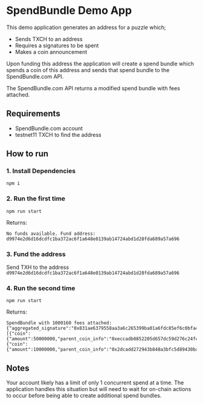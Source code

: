 # SpendBundle Demo App

This demo application generates an address for a puzzle which;

- Sends TXCH to an address
- Requires a signatures to be spent
- Makes a coin announcement

Upon funding this address the application will create a spend bundle which spends a coin of this address and sends that spend bundle to the SpendBundle.com API.

The SpendBundle.com API returns a modified spend bundle with fees attached.

## Requirements

- SpendBundle.com account
- testnet11 TXCH to find the address

## How to run

### 1. Install Dependencies

```
npm i
```

### 2. Run the first time

```
npm run start
```

Returns:

```
No funds available. Fund address: d9974e2d6d16dcdfc1ba372ac6f1a648e0139ab14724abd1d28fda689a57a696
```

### 3. Fund the address

Send TXH to the address `d9974e2d6d16dcdfc1ba372ac6f1a648e0139ab14724abd1d28fda689a57a696`

### 4. Run the second time

```
npm run start
```

Returns:

```
SpendBundle with 1000160 fees attached: {"aggregated_signature":"0x831ae6379558aa3a6c265399ba01a6fdc85ef6c0bfa42cbe93a0cd5227d6da6465005511b08e99deb944f665c95ec756190e710f648f051f669230899162be7750818afa0348715684e6c0a266d0cae3eb3bb0dcbbb2824428745dd97cc55013","coin_spends":[{"coin":{"amount":50000000,"parent_coin_info":"0xeccadb0852205d657dc59d276c24fc1ecb34d9f2b4816570c21b18b7f373eb36","puzzle_hash":"0x72c529966d294b49cbedbab59038e87bed3e4c53d1e0a2120ef6d41ed9d30a72"},"puzzle_reveal":"0xff01ffff33ffa0764041950bbf547ce728743af77af2cdcd65eb6ff0a72ac6ae9bc73d7147d4aeff01ffffa0764041950bbf547ce728743af77af2cdcd65eb6ff0a72ac6ae9bc73d7147d4ae8080ffff3cff81ff80ffff32ffb097248533cef0908a5ebe52c3b487471301bf6369010e6167f63dd74feddac2dfb5336a59a331d38eb0e454d6f6fcb1a4ff8e5369676e6564204d6573736167658080","solution":"0x80"},{"coin":{"amount":10000000,"parent_coin_info":"0x2dcadd272943b848a3bfc5d89430ba6054a0e643a210a40299efe176e1fd22a3","puzzle_hash":"0xffecacdf6faba053b39138927fc05fcc7e440587e74a09f4fa8e47b1cf050936"},"puzzle_reveal":"0xff02ffff01ff02ffff01ff04ffff04ff04ffff04ff05ffff04ffff02ff06ffff04ff02ffff04ff0bff80808080ff80808080ffff02ff0bff178080ffff04ffff01ff32ff02ffff03ffff07ff0580ffff01ff0bffff0102ffff02ff06ffff04ff02ffff04ff09ff80808080ffff02ff06ffff04ff02ffff04ff0dff8080808080ffff01ff0bffff0101ff058080ff0180ff018080ffff04ffff01b0a7e75af9dd4d868a41ad2f5a5b021d653e31084261724fb40ae2f1b1c31c778d3b9464502d599cf6720723ec5c68b59dff018080","solution":"0xffff01ffff3dffa0295390ab7c5c180ee0bdbaaf94fb7d38a90e1811a7a0a5a61921c77a33aaf0b680ffff34ff830f42e080ffff33ffa0ffecacdf6faba053b39138927fc05fcc7e440587e74a09f4fa8e47b1cf050936ff84008953a0ffff96737061636574696d65746563686e6f6c6f67792e6165ff8f7370656e6462756e646c652e636f6d808080ff8080"}]}
```

## Notes

Your account likely has a limit of only 1 concurrent spend at a time. The application handles this situation but will need to wait for on-chain actions to occur before being able to create additional spend bundles.
